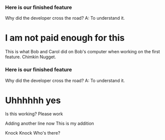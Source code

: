 ### Here is our finished feature
Why did the developer cross the road?
A: To understand it.



# I am not paid enough for this



This is what Bob and Carol did on Bob's computer when working on the first feature. Chimkin Nugget.
### Here is our finished feature
Why did the developer cross the road?
A: To understand it.


# Uhhhhhh yes
Is this working? 
Please work

Adding another line now
This is my addition


Knock Knock
Who's there?
